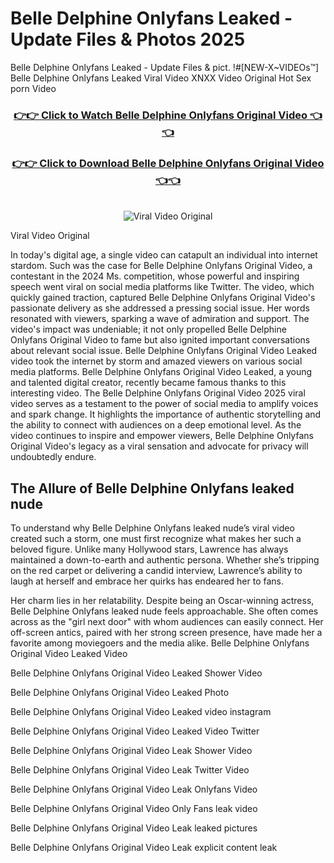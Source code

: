 # Belle Delphine Onlyfans Leaked - Update Files & Photos 2025

Belle Delphine Onlyfans Leaked - Update Files & pict. !#[NEW-X~VIDEOs™] Belle Delphine Onlyfans Leaked Viral Video XNXX Video Original Hot Sex porn Video
<br>
<div align="center">
<h3><a href="https://links2leaks.com?utm_source=belledelphine&utm_medium=gitlong" rel="nofollow">👉👉 Click to Watch Belle Delphine Onlyfans Original Video 👈👈</a></h3>
<h3><a href="https://links2leaks.com?utm_source=belledelphine&utm_medium=gitlong" rel="nofollow">👉👉 Click to Download Belle Delphine Onlyfans Original Video 👈👈</a></h3>
<br>
<a href="https://links2leaks.com?utm_source=belledelphine&utm_medium=gitlong" rel="nofollow"><img src="https://i.ibb.co/Gkj2r4b/banner.png" alt="Viral Video Original" style="max-width: 100%; display: inline-block;" data-target="animated-image.originalImage"></a>
</div>

Viral Video Original

In today's digital age, a single video can catapult an individual into internet stardom. Such was the case for Belle Delphine Onlyfans Original Video, a contestant in the 2024 Ms. competition, whose powerful and inspiring speech went viral on social media platforms like Twitter.
The video, which quickly gained traction, captured Belle Delphine Onlyfans Original Video's passionate delivery as she addressed a pressing social issue. Her words resonated with viewers, sparking a wave of admiration and support. The video's impact was undeniable; it not only propelled Belle Delphine Onlyfans Original Video to fame but also ignited important conversations about relevant social issue.
Belle Delphine Onlyfans Original Video Leaked video took the internet by storm and amazed viewers on various social media platforms. Belle Delphine Onlyfans Original Video Leaked, a young and talented digital creator, recently became famous thanks to this interesting video.
The Belle Delphine Onlyfans Original Video 2025 viral video serves as a testament to the power of social media to amplify voices and spark change. It highlights the importance of authentic storytelling and the ability to connect with audiences on a deep emotional level. As the video continues to inspire and empower viewers, Belle Delphine Onlyfans Original Video's legacy as a viral sensation and advocate for privacy will undoubtedly endure.

<h2>The Allure of Belle Delphine Onlyfans leaked nude</h2>


To understand why Belle Delphine Onlyfans leaked nude’s viral video created such a storm, one must first recognize what makes her such a beloved figure. Unlike many Hollywood stars, Lawrence has always maintained a down-to-earth and authentic persona. Whether she’s tripping on the red carpet or delivering a candid interview, Lawrence’s ability to laugh at herself and embrace her quirks has endeared her to fans.

Her charm lies in her relatability. Despite being an Oscar-winning actress, Belle Delphine Onlyfans leaked nude feels approachable. She often comes across as the "girl next door" with whom audiences can easily connect. Her off-screen antics, paired with her strong screen presence, have made her a favorite among moviegoers and the media alike.
Belle Delphine Onlyfans Original Video Leaked Video

Belle Delphine Onlyfans Original Video Leaked Shower Video

Belle Delphine Onlyfans Original Video Leaked Photo

Belle Delphine Onlyfans Original Video Leaked video instagram

Belle Delphine Onlyfans Original Video Leaked Video Twitter

Belle Delphine Onlyfans Original Video Leak Shower Video

Belle Delphine Onlyfans Original Video Leak Twitter Video

Belle Delphine Onlyfans Original Video Leak Onlyfans Video

Belle Delphine Onlyfans Original Video Only Fans leak video

Belle Delphine Onlyfans Original Video Leak leaked pictures

Belle Delphine Onlyfans Original Video Leak explicit content leak